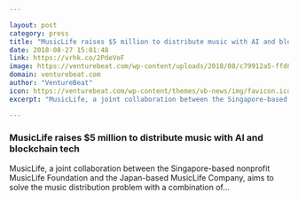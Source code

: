 ```yaml
---

layout: post
category: press
title: "MusicLife raises $5 million to distribute music with AI and blockchain tech"
date: 2018-08-27 15:01:48
link: https://vrhk.co/2PdeVoF
image: https://venturebeat.com/wp-content/uploads/2018/08/c79912a5-ffd8-4f64-b0f3-fcb73a981572.png?fit=1868%2C708&strip=all
domain: venturebeat.com
author: "VentureBeat"
icon: https://venturebeat.com/wp-content/themes/vb-news/img/favicon.ico
excerpt: "MusicLife, a joint collaboration between the Singapore-based nonprofit MusicLife Foundation and the Japan-based MusicLife Company, aims to solve the music distribution problem with a combination of…"

---
```


### MusicLife raises $5 million to distribute music with AI and blockchain tech

MusicLife, a joint collaboration between the Singapore-based nonprofit MusicLife Foundation and the Japan-based MusicLife Company, aims to solve the music distribution problem with a combination of…